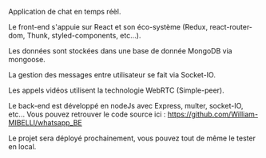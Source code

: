 Application de chat en temps réèl.

Le front-end s'appuie sur React et son éco-système (Redux, react-router-dom, Thunk, styled-components, etc...).

Les données sont stockées dans une base de donnée MongoDB via mongoose.

La gestion des messages entre utilisateur se fait via Socket-IO.

Les appels vidéos utilisent la technologie WebRTC (Simple-peer).

Le back-end est développé en nodeJs avec Express, multer, socket-IO, etc... Vous pouvez retrouver le code source ici : https://github.com/William-MIBELLI/whatsapp_BE

Le projet sera déployé prochainement, vous pouvez tout de même le tester en local.